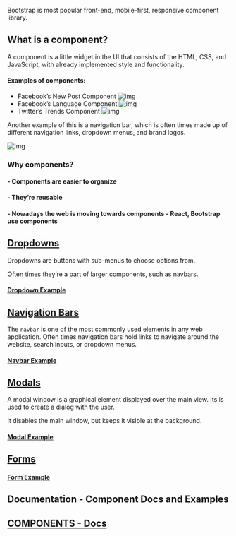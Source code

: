Bootstrap is most popular front-end, mobile-first, responsive component library.



## What is a component?

A component is a little widget in the UI that consists of the HTML, CSS, and JavaScript, with already implemented style and functionality.





#### Examples of components:

- Facebook’s New Post Component
  ![img](https://i.imgur.com/FUVjFmQ.png)
- Facebook’s Language Component
  ![img](https://i.imgur.com/rdY5Af1.png)
- Twitter’s Trends Component
  ![img](https://i.imgur.com/XXrYeIt.png)

Another example of this is a navigation bar, which is often times made up of different navigation links, dropdown menus, and brand logos.

![img](https://i.imgur.com/a73s5hQ.png)







### Why components?

#### - Components are easier to organize



#### - They’re reusable



#### - Nowadays the web is moving towards components - React, Bootstrap use components







## [Dropdowns](http://getbootstrap.com/components/#dropdowns)

Dropdowns are buttons with sub-menus to choose options from.

Often times they’re a part of larger components, such as navbars.



#### [Dropdown Example](<https://codepen.io/ironhack/pen/BLYbNg>)





##  [Navigation Bars](http://getbootstrap.com/components/#navbar)

The `navbar` is one of the most commonly used elements in any web application. Often times navigation bars hold links to navigate around the website, search inputs, or dropdown menus.

#### [Navbar Example](<https://codepen.io/Denzelzeldi/pen/OGxMGw?editors=1100>)





## [Modals](http://getbootstrap.com/javascript/#modals)

A modal window is a graphical element displayed over the main view. Its is used to create a dialog with the user.

It disables the main window, but keeps it visible at the background.



#### [Modal Example](<https://codepen.io/Denzelzeldi/pen/yrzOLL>)







## [Forms](<https://getbootstrap.com/docs/3.4/components/#input-groups>)



#### [Form Example](<https://codepen.io/Denzelzeldi/pen/ROLaZY?editors=1010>)







## Documentation - Component Docs and Examples 

## [COMPONENTS - Docs](<https://getbootstrap.com/docs/3.4/components/>)



